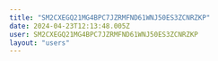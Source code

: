 ```yaml
---
title: "SM2CXEGQ21MG4BPC7JZRMFND61WNJ50ES3ZCNRZKP"
date: 2024-04-23T12:13:48.005Z
user: SM2CXEGQ21MG4BPC7JZRMFND61WNJ50ES3ZCNRZKP
layout: "users"
---
```

    
